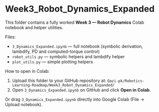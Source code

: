 # Week3_Robot_Dynamics_Expanded

This folder contains a fully worked **Week 3 — Robot Dynamics** Colab notebook and helper utilities.

Files:
- `3_Dynamics_Expanded.ipynb` — full notebook (symbolic derivation, lambdify, PD and computed-torque control)
- `robot_utils.py` — symbolic helpers and lambdify helper
- `plot_utils.py` — simple plotting helpers

How to open in Colab:

1. Upload this folder to your GitHub repository at:
   `Qazi-pk/Robotics-Learning-Roadmap/Week3_Robot_Dynamics_Expanded/`
2. Open `3_Dynamics_Expanded.ipynb` on GitHub and click **Open in Colab**.

Or drag `3_Dynamics_Expanded.ipynb` directly into Google Colab (File → Upload notebook).
